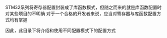 STM32系列将寄存器配置封装成了库函数模式，但随之而来的就是库函数配置时对某些项目的不明确
对于一个合格的开发者来说，应当对寄存器与库函数配置方式均有掌握

因此，此目录下将介绍和使用不同配置模式下的配置方式
